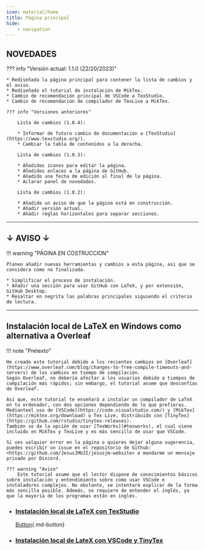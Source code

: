 ```yaml
---
icon: material/home
title: Página principal
hide:
    - navigation
---
```


## NOVEDADES

??? info "Versión actual: 1.1.0 (22/20/2023)"
    
    * Rediseñada la página principal para contener la lista de cambios y el aviso.
    * Rediseñado el tutorial de instalación de MikTex.
    * Cambio de recomendación principal de VSCode a TexStudio.
    * Cambio de recomendación de compilador de TexLive a MikTex.

    ??? info "Versiones anteriores"
        
        Lista de cambios (1.0.4):

        * Informar de futuro cambio de documentación a [TexStudio](https://www.texstudio.org/).
        * Cambiar la tabla de contenidos a la derecha.

        Lista de cambios (1.0.3):

        * Añadidos iconos para editar la página.
        * Añadidos enlaces a la página de GitHub.
        * Añadido una fecha de edición al final de la página.
        * Aclarar panel de novedades.

        Lista de cambios (1.0.2):

        * Añadido un aviso de que la página está en construcción.
        * Añadir versión actual. 
        * Añadir reglas horizontales para separar secciones.

---

## &darr; AVISO &darr;

!!! warning "PÁGINA EN COSTRUCCION"

    Planeo añadir nuevas herramientas y cambios a esta página, asi que se considera como no finalizada.

    * Simplificar el proceso de instalación.
    * Añadir una sección para usar GitHub con LaTeX, y por extensión, GitHub Desktop.
    * Resaltar en negrita las palabras principales siguiendo el criterio de lectura.

---

## Instalación local de LaTeX en Windows como alternativa a Overleaf

!!! note "Pretexto"

    He creado este tutorial debido a los recientes cambios en [Overleaf](https://www.overleaf.com/blog/changes-to-free-compile-timeouts-and-servers) de los cambios en tiempo de compilación. 
    Según Overleaf, no debería afectar a los usuarios debido a tiempos de compilación más rápidos; sin embargo, el tutorial asume que desconfías de Overleaf.

    Así que, este tutorial te enseñará a instalar un compilador de LaTeX en tu ordenador, con dos opciones dependiendo de lo que prefieras. Medianteel uso de [VSCode](https://code.visualstudio.com/) y [MikTex](https://miktex.org/download) o Tex Live, distribuido con [TinyTex](https://github.com/rstudio/tinytex-releases).
    También se da la opción de usar [TexWorks](#texworks), el cual viene incluido en MikTex y TexLive y es más sencillo de usar que VSCode.

    Si ves ualquier error en la página o quieres dejar alguna sugerencia, puedes escribir un issue en el repositorio de Github: <https://github.com/JesusJMUJI/jesusjm-website> o mandarme un mensaje privado por Discord. 

    ??? warning "Aviso"
        Este tutorial asume que el lector dispone de conocimientos básicos sobre instalación y entendimiento sobre como usar VSCode e instaladores complejos. No obstante, se intentará explicar de la forma más sencilla posible. Además, se requiere de entender el inglés, ya que la mayoría de los programas están en inglés.

* ### [Instalación local de LaTeX con TexStudio](latex_install.md)

    [Button](latex_install.md/#texstudio){.md-button}

* ### [Instalación local de LateX con VSCode y TinyTex](vscode_taex.md)